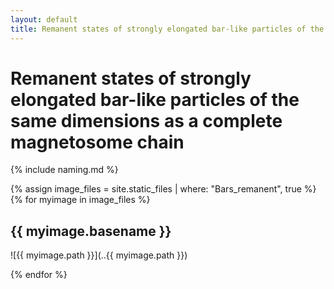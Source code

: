 ```yaml
---
layout: default
title: Remanent states of strongly elongated bar-like particles of the same dimensions as a complete magnetosome chain
---
```

# Remanent states of strongly elongated bar-like particles of the same dimensions as a complete magnetosome chain

{% include naming.md %}

{% assign image_files = site.static_files | where: "Bars_remanent", true %}
{% for myimage in image_files %}
## {{ myimage.basename }}
![{{ myimage.path }}](..{{ myimage.path }})
  
{% endfor %}
    